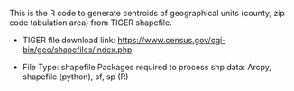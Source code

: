 This is the R code to generate centroids of geographical units (county, zip code tabulation area) from TIGER shapefile. 

- TIGER file download link:
https://www.census.gov/cgi-bin/geo/shapefiles/index.php

- File Type: shapefile
Packages required to process shp data: Arcpy, shapefile (python), sf, sp (R)
